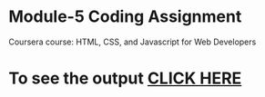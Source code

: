 # Module-5 Coding Assignment

Coursera course: HTML, CSS, and Javascript for Web Developers

# To see the output [CLICK HERE](FahimMistry.github.io/Module_5/index.html)
